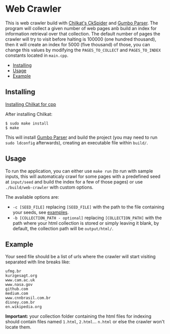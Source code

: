 # Web Crawler

This is web crawler build with [Chilkat's CkSpider](https://www.chilkatsoft.com/) and [Gumbo Parser](https://github.com/google/gumbo-parser). The program will collect a given number of web pages anb build an index for information retrieval over that collection. The default number of pages the crawler will try to visit before halting is 100000 (one hundred thousand), then it will create an index for 5000 (five thousand) of those, you can change this values by modifying the ```PAGES_TO_COLLECT``` and ```PAGES_TO_INDEX``` constants located in ```main.cpp```.

* [Installing](#installing)
* [Usage](#usage)
* [Example](#example)

## Installing

[Installing Chilkat for cpp](https://www.chilkatsoft.com/downloads_CPP.asp)

After installing Chilkat: 

```
$ sudo make install
$ make
```

This will install [Gumbo Parser](https://github.com/google/gumbo-parser) and build the project (you may need to run ```sudo ldconfig``` afterwards), creating an executable file within ```build/```.

## Usage

To run the application, you can either use ```make run``` (to run with sample inputs, this will automaticaly crawl for some pages with a predefined seed at ```input/seed``` and build the index for a few of those pages) or use ```./build/web-crawler``` with custom options.

The available options are:

* ```-c [SEED_FILE]``` replacing ```[SEED_FILE]``` with the path to the file containing your seeds, see [examples](#example).
* ```-b [COLLECTION_PATH - optional]``` replacing ```[COLLECTION_PATH]``` with the path where your html collection is stored or simply leaving it blank, by default, the collection path will be ```output/html/```.

## Example

Your seed file should be a list of urls where the crawler will start visiting separated with line breaks like:

```
ufmg.br
kurzgesagt.org
www.cam.ac.uk
www.nasa.gov
github.com
medium.com
www.cnnbrasil.com.br
disney.com.br
en.wikipedia.org
```

**Important:** your collection folder containing the html files for indexing should contain files named ```1.html```, ```2.html```... ```n.html``` or else the crawler won't locate them.